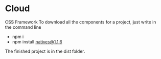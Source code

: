 # Cloud
CSS Framework
To download all the components for a project, just write in the command line

- npm i
- npm install natives@1.1.6

The finished project is in the dist folder.

